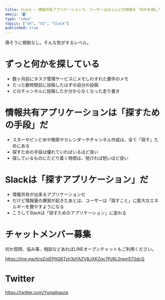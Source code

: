 ```yaml
---
title: Slack – 情報共有アプリケーションで、ユーザーはほとんどの時間を「何かを探して」いる
emoji: "🖥"
type: "idea"
topics: ["UX", "UI", "Slack"]
published: true
---
```


偉そうに根拠なし。そんな気がするレベル。

# ずっと何かを探している

- 数ヶ月前にタスク管理サービスにメモしわすれた要件のメモ
- たった数時間前に投稿したはずの自分の投稿
- どのチャンネルに投稿したか分からなくなった走り書き

# 情報共有アプリケーションは「探すための手段」だ

- スターやピンどめや検索やカレンダーやチャンネル作成は、全て「探す」ためにある
- 探すための手段は優れていればいるほど良い
- 探しているものにたどり着く時間は、短ければ短いほど良い

# Slackは「探すアプリケーション」だ

- 情報共有が出来るアプリケーションだ
- だけど情報量の爆発が起きたあとは、ユーザーは「探すこと」に膨大なエネルギーを費やすようになる
- こうしてSlackは「探すためのアプリケーション」に変わる








<!-- Update From Qiita API -->

# チャットメンバー募集


何か質問、悩み事、相談などあればLINEオープンチャットもご利用ください。

https://line.me/ti/g2/eEPltQ6Tzh3pYAZV8JXKZqc7PJ6L0rpm573dcQ





# Twitter


https://twitter.com/YumaInaura


<!-- Update From Qiita API -->


